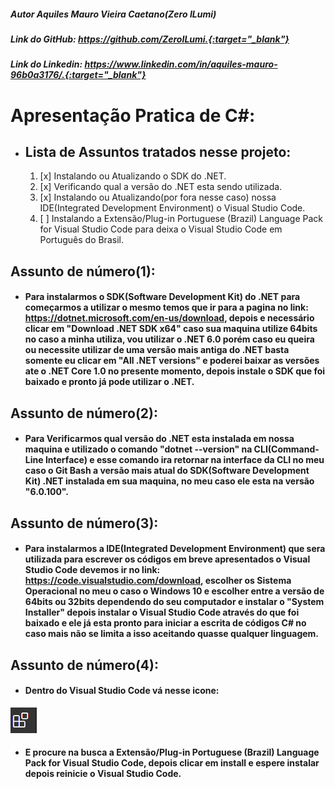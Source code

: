 ##### Autor Aquiles Mauro Vieira Caetano(Zero ILumi)
##### Link do GitHub: https://github.com/ZeroILumi.{:target="_blank"}
##### Link do Linkedin: https://www.linkedin.com/in/aquiles-mauro-96b0a3176/.{:target="_blank"}
# Apresentação Pratica de C#:
  * ## Lista de Assuntos tratados nesse projeto:
    1. [x] Instalando ou Atualizando o SDK do .NET.  
    2. [x] Verificando qual a versão do .NET esta sendo utilizada.
	3. [x] Instalando ou Atualizando(por fora nesse caso) nossa IDE(Integrated Development Environment) o Visual Studio Code.
	4. [ ] Instalando a Extensão/Plug-in Portuguese (Brazil) Language Pack for Visual Studio Code para deixa o Visual Studio Code em Português do Brasil.

##  Assunto de número(1):
  * #### Para instalarmos o SDK(Software Development Kit) do .NET para começarmos a utilizar o mesmo temos que ir para a pagina no link: https://dotnet.microsoft.com/en-us/download, depois e necessário clicar em "Download .NET SDK x64" caso sua maquina utilize 64bits no caso a minha utiliza, vou utilizar o .NET 6.0 porém caso eu queira ou necessite utilizar de uma versão mais antiga do .NET basta somente eu clicar em "All .NET versions" e poderei baixar as versões ate o .NET Core 1.0 no presente momento, depois instale o SDK que foi baixado e pronto já pode utilizar o .NET.
## Assunto de número(2):
  * #### Para Verificarmos qual versão do .NET esta instalada em nossa maquina e utilizado o comando "dotnet --version" na CLI(Command-Line Interface) e esse comando ira retornar na interface da CLI no meu caso o Git Bash a versão mais atual do SDK(Software Development Kit) .NET instalada em sua maquina, no meu caso ele esta na versão "6.0.100".
## Assunto de número(3):
  * #### Para instalarmos a IDE(Integrated Development Environment) que sera utilizada para escrever os códigos em breve apresentados o Visual Studio Code devemos ir no link: https://code.visualstudio.com/download, escolher os Sistema Operacional no meu o caso o Windows 10 e escolher entre a versão de 64bits ou 32bits dependendo do seu computador e instalar o "System Installer" depois instalar o Visual Studio Code através do que foi baixado e ele já esta pronto para iniciar a escrita de códigos C# no caso mais não se limita a isso aceitando quasse qualquer linguagem.
## Assunto de número(4):
  * #### Dentro do Visual Studio Code vá nesse icone:
  ![Imagem de Extensão/Plug-in VS Code](Imagens_README/Extensoes_VS_Code_Imagem.png)
  * #### E procure na busca a Extensão/Plug-in Portuguese (Brazil) Language Pack for Visual Studio Code, depois clicar em install e espere instalar depois reinicie o Visual Studio Code.
  



